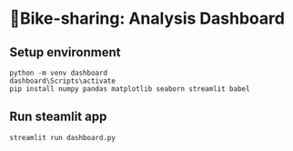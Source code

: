 # 🚵Bike-sharing: Analysis Dashboard
## Setup environment
```
python -m venv dashboard
dashboard\Scripts\activate
pip install numpy pandas matplotlib seaborn streamlit babel
```

## Run steamlit app
```
streamlit run dashboard.py
```

